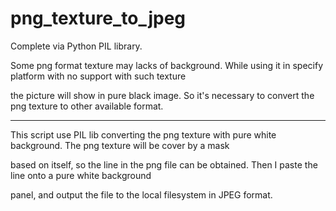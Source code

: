 # png_texture_to_jpeg
Complete via Python PIL library.

Some png format texture may lacks of background. While using it in specify platform with no support with such texture

the picture will show in pure black image. So it's necessary to convert the png texture to other available format.

 ---------------------------------------------------------------------------------------------------------------------


This script use PIL lib converting the png texture with pure white background. The png texture will be cover by a mask

based on itself, so the line in the png file can be obtained. Then I paste the line onto a pure white background 

panel, and output the file to the local filesystem in JPEG format.
